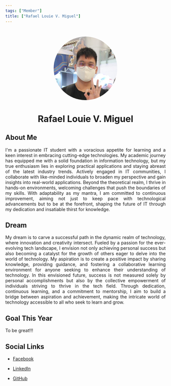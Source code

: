 ```yaml
---
tags: ["Member"]
title: ["Rafael Louie V. Miguel"]
---
```


<TagLinks/>

<div align="center">
  <img src="../../images/louie.jpg" width="200" height="200" style="border-radius: 50%; margin-top: 25px;" />
</div>

<div align="center">
  <h1>Rafael Louie V. Miguel</h1>
</div>

<div style="text-align: justify;">
  <h2>About Me</h2>
  <p>I'm a passionate IT student with a voracious appetite for learning and a keen interest in embracing cutting-edge technologies. My academic journey has equipped me with a solid foundation in information technology, but my true enthusiasm lies in exploring practical applications and staying abreast of the latest industry trends. Actively engaged in IT communities, I collaborate with like-minded individuals to broaden my perspective and gain insights into real-world applications. Beyond the theoretical realm, I thrive in hands-on environments, welcoming challenges that push the boundaries of my skills. With adaptability as my mantra, I am committed to continuous improvement, aiming not just to keep pace with technological advancements but to be at the forefront, shaping the future of IT through my dedication and insatiable thirst for knowledge.</p>

  <h2>Dream</h2>
  <p>My dream is to carve a successful path in the dynamic realm of technology, where innovation and creativity intersect. Fueled by a passion for the ever-evolving tech landscape, I envision not only achieving personal success but also becoming a catalyst for the growth of others eager to delve into the world of technology. My aspiration is to create a positive impact by sharing knowledge, providing guidance, and fostering a collaborative learning environment for anyone seeking to enhance their understanding of technology. In this envisioned future, success is not measured solely by personal accomplishments but also by the collective empowerment of individuals striving to thrive in the tech field. Through dedication, continuous learning, and a commitment to mentorship, I aim to build a bridge between aspiration and achievement, making the intricate world of technology accessible to all who seek to learn and grow.</p>
  
  <h2>Goal This Year</h2>
  <p>To be great!!!</p>

  <h2>Social Links</h2>
  <ul>
    <li>
      <p>
        <a href="https://www.facebook.com/profile.php?id=100007721294176">Facebook</a>
      </p>
    </li>
    <li>
      <p>
        <a href="www.linkedin.com/in/egglou">LinkedIn</a>
      </p>
    </li>
    <li>
      <p>
        <a href="https://github.com/egg-lou">GitHub</a>
      </p>
    </li>
  </ul>
</div>